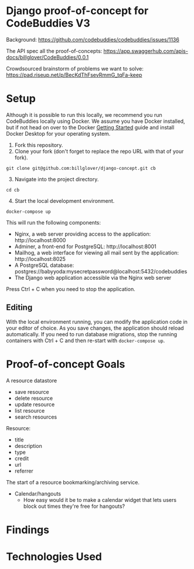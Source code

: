 # Django proof-of-concept for CodeBuddies V3

Background: https://github.com/codebuddies/codebuddies/issues/1136

The API spec all the proof-of-concepts: https://app.swaggerhub.com/apis-docs/billglover/CodeBuddies/0.0.1

Crowdsourced brainstorm of problems we want to solve: https://pad.riseup.net/p/BecKdThFsevRmmG_tqFa-keep

# Setup

Although it is possible to run this locally, we recommend you run CodeBuddies locally using Docker. We assume you have Docker installed, but if not head on over to the Docker [Getting Started](https://www.docker.com/products/docker-desktop) guide and install Docker Desktop for your operating system.

1. Fork this repository.
2. Clone your fork (don't forget to replace the repo URL with that of your fork).

```
git clone git@github.com:billglover/django-concept.git cb
```

3. Navigate into the project directory.

```
cd cb
```

4. Start the local development environment.

```
docker-compose up
```

This will run the following components:

* Nginx, a web server providing access to the application: http://localhost:8000
* Adminer, a front-end for PostgreSQL: http://localhost:8001
* Mailhog, a web interface for viewing all mail sent by the application: http://localhost:8025
* A PostgreSQL database: postgres://babyyoda:mysecretpassword@localhost:5432/codebuddies
* The Django web application accessible via the Nginx web server

Press Ctrl + C when you need to stop the application.

## Editing

With the local environment running, you can modify the application code in your editor of choice. As you save changes, the application should reload automatically. If you need to run database migrations, stop the running containers with Ctrl + C and then re-start with `docker-compose up`.

# Proof-of-concept Goals

A resource datastore

- save resource
- delete resource
- update resource
- list resource
- search resources

Resource:

- title
- description
- type
- credit
- url
- referrer

The start of a resource bookmarking/archiving service.

- Calendar/hangouts
  - How easy would it be to make a calendar widget that lets users block out times they're free for hangouts?

# Findings

# Technologies Used
